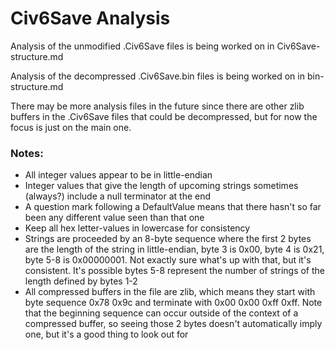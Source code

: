 # Civ6Save Analysis

Analysis of the unmodified .Civ6Save files is being worked on in Civ6Save-structure.md

Analysis of the decompressed .Civ6Save.bin files is being worked on in bin-structure.md

There may be more analysis files in the future since there are other zlib buffers in the .Civ6Save files that could be decompressed, but for now the focus is just on the main one.

### Notes:
* All integer values appear to be in little-endian
* Integer values that give the length of upcoming strings sometimes (always?) include a null terminator at the end
* A question mark following a DefaultValue means that there hasn't so far been any different value seen than that one
* Keep all hex letter-values in lowercase for consistency
* Strings are proceeded by an 8-byte sequence where the first 2 bytes are the length of the string in little-endian, byte 3 is 0x00, byte 4 is 0x21, byte 5-8 is 0x00000001. Not exactly sure what's up with that, but it's consistent. It's possible bytes 5-8 represent the number of strings of the length defined by bytes 1-2
* All compressed buffers in the file are zlib, which means they start with byte sequence 0x78 0x9c and terminate with 0x00 0x00 0xff 0xff. Note that the beginning sequence can occur outside of the context of a compressed buffer, so seeing those 2 bytes doesn't automatically imply one, but it's a good thing to look out for